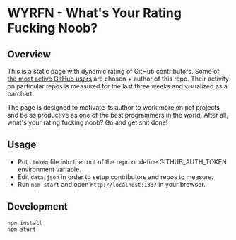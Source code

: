 # WYRFN - What's Your Rating Fucking Noob?

## Overview

This is a static page with dynamic rating of GitHub contributors.
Some of [the most active GitHub users](https://gist.github.com/paulmillr/2657075/)
are chosen + author of this repo. Their activity on particular repos is measured
for the last three weeks and visualized as a barchart.

The page is designed to motivate its author to work more on
pet projects and be as productive as one of the best programmers in the world.
After all, what's your rating fucking noob? Go and get shit done!

## Usage

- Put `.token` file into the root of the repo or define GITHUB_AUTH_TOKEN
environment variable.
- Edit `data.json` in order to setup contributors and repos to measure.
- Run `npm start` and open `http://localhost:1337` in your browser.

## Development

```
npm install
npm start
```
